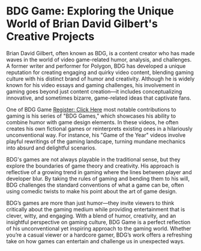 # BDG Game: Exploring the Unique World of Brian David Gilbert's Creative Projects

Brian David Gilbert, often known as BDG, is a content creator who has made waves in the world of video game-related humor, analysis, and challenges. A former writer and performer for Polygon, BDG has developed a unique reputation for creating engaging and quirky video content, blending gaming culture with his distinct brand of humor and creativity. Although he is widely known for his video essays and gaming challenges, his involvement in gaming goes beyond just content creation—it includes conceptualizing innovative, and sometimes bizarre, game-related ideas that captivate fans.

One of BDG Game [Register: Click Here](https://bigdaddylogin.xyz) most notable contributions to gaming is his series of "BDG Games," which showcases his ability to combine humor with game design elements. In these videos, he often creates his own fictional games or reinterprets existing ones in a hilariously unconventional way. For instance, his "Game of the Year" videos involve playful rewritings of the gaming landscape, turning mundane mechanics into absurd and delightful scenarios.

BDG's games are not always playable in the traditional sense, but they explore the boundaries of game theory and creativity. His approach is reflective of a growing trend in gaming where the lines between player and developer blur. By taking the rules of gaming and bending them to his will, BDG challenges the standard conventions of what a game can be, often using comedic twists to make his point about the art of game design.

BDG’s games are more than just humor—they invite viewers to think critically about the gaming medium while providing entertainment that is clever, witty, and engaging. With a blend of humor, creativity, and an insightful perspective on gaming culture, BDG Game is a perfect reflection of his unconventional yet inspiring approach to the gaming world. Whether you’re a casual viewer or a hardcore gamer, BDG’s work offers a refreshing take on how games can entertain and challenge us in unexpected ways.
